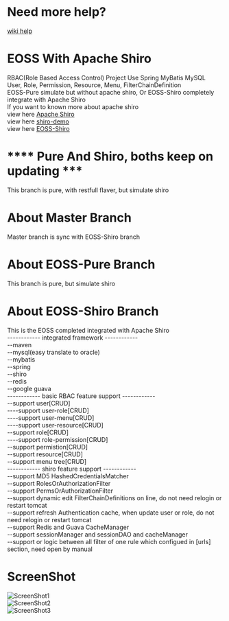 # Need more help?
[wiki help](https://github.com/jelly-liu/EOSS/wiki)  
# EOSS With Apache Shiro
RBAC(Role Based Access Control) Project Use Spring MyBatis MySQL  
User, Role, Permission, Resource, Menu, FilterChainDefinition  
EOSS-Pure simulate but without apache shiro, Or EOSS-Shiro completely integrate with Apache Shiro  
If you want to known more about apache shiro  
view here [Apache Shiro](http://shiro.apache.org/index.html "Apache Shiro")  
view here [shiro-demo](https://github.com/jelly-liu/shiro-demo "shiro-demo")  
view here [EOSS-Shiro](https://github.com/jelly-liu/EOSS "EOSS-Shiro")

# **** Pure And Shiro, boths keep on updating ***
This branch is pure, with restfull flaver, but simulate shiro

# About Master Branch
Master branch is sync with EOSS-Shiro branch

# About EOSS-Pure Branch
This branch is pure, but simulate shiro

# About EOSS-Shiro Branch
This is the EOSS completed integrated with Apache Shiro  
------------ integrated framework ------------  
--maven  
--mysql(easy translate to oracle)  
--mybatis  
--spring  
--shiro  
--redis  
--google guava  
------------ basic RBAC feature support ------------  
--support user[CRUD]  
----support user-role[CRUD]  
----support user-menu[CRUD]  
----support user-resource[CRUD]  
--support role[CRUD]  
----support role-permission[CRUD]  
--support permistion[CRUD]  
--support resource[CRUD]  
--support menu tree[CRUD]  
------------ shiro feature support ------------  
--support MD5 HashedCredentialsMatcher  
--support RolesOrAuthorizationFilter  
--support PermsOrAuthorizationFilter  
--support dynamic edit FilterChainDefinitions on line, do not need relogin or restart tomcat    
--support refresh Authentication cache, when update user or role, do not need relogin or restart tomcat  
--support Redis and Guava CacheManager  
--support sessionManager and sessionDAO and cacheManager  
--support or logic between all filter of one rule which configued in [urls] section, need open by manual

# ScreenShot  
![ScreenShot1](https://github.com/jelly-liu/EOSS/blob/master/ScreenShot1.png "ScreenShot1")  
![ScreenShot2](https://github.com/jelly-liu/EOSS/blob/master/ScreenShot2.png "ScreenShot2")  
![ScreenShot3](https://github.com/jelly-liu/EOSS/blob/master/ScreenShot3.png "ScreenShot3")  
